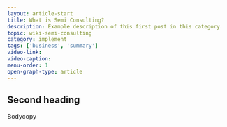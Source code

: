 ```yaml
---
layout: article-start
title: What is Semi Consulting?
description: Example description of this first post in this category
topic: wiki-semi-consulting
category: implement
tags: ['business', 'summary']
video-link: 
video-caption: 
menu-order: 1
open-graph-type: article
---
```


## Second heading

Bodycopy
